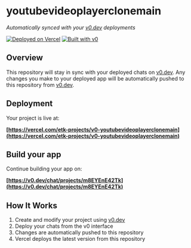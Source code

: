 # youtubevideoplayerclonemain

*Automatically synced with your [v0.dev](https://v0.dev) deployments*

[![Deployed on Vercel](https://img.shields.io/badge/Deployed%20on-Vercel-black?style=for-the-badge&logo=vercel)](https://vercel.com/etk-projects/v0-youtubevideoplayerclonemain)
[![Built with v0](https://img.shields.io/badge/Built%20with-v0.dev-black?style=for-the-badge)](https://v0.dev/chat/projects/m8EYEnE42Tk)

## Overview

This repository will stay in sync with your deployed chats on [v0.dev](https://v0.dev).
Any changes you make to your deployed app will be automatically pushed to this repository from [v0.dev](https://v0.dev).

## Deployment

Your project is live at:

**[https://vercel.com/etk-projects/v0-youtubevideoplayerclonemain](https://vercel.com/etk-projects/v0-youtubevideoplayerclonemain)**

## Build your app

Continue building your app on:

**[https://v0.dev/chat/projects/m8EYEnE42Tk](https://v0.dev/chat/projects/m8EYEnE42Tk)**

## How It Works

1. Create and modify your project using [v0.dev](https://v0.dev)
2. Deploy your chats from the v0 interface
3. Changes are automatically pushed to this repository
4. Vercel deploys the latest version from this repository
